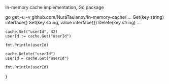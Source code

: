In-memory cache implementation, Go package

go get -u -v  github.com/NuraTaulanov/In-memory-cache/
...
Get(key string) interface{}
Set(key string, value interface{})
Delete(key string)
...


	cache.Set("userId", 42)
	userId := cache.Get("userId")

	fmt.Println(userId)

	cache.Delete("userId")
	userId = cache.Get("userId")

	fmt.Println(userId)
}



